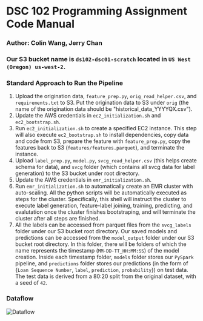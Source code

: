 # DSC 102 Programming Assignment Code Manual
### Author: Colin Wang, Jerry Chan
### Our S3 bucket name is `ds102-dsc01-scratch` located in `US West (Oregon) us-west-2`.
### Standard Approach to Run the Pipeline
1. Upload the origination data, `feature_prep.py`, `orig_read_helper.csv`, and `requirements.txt` to S3. Put the origination data to S3 under `orig` (the name of the origination data should be "historical_data_YYYYQX.csv").
2. Update the AWS credentials in `ec2_initialization.sh` and `ec2_bootstrap.sh`.
3. Run `ec2_initialization.sh` to create a specified EC2 instance. This step will also execute `ec2_bootstrap.sh` to install dependencies, copy data and code from S3, prepare the feature with `feature_prep.py`, copy the features back to S3 (`features/features.parquet`), and terminate the instance.
4. Upload `label_prep.py`, `model.py`, `svcg_read_helper.csv` (this helps create schema for data), and `svcg` folder (which contains all svcg data for label generation) to the S3 bucket under root directory.
5. Update the AWS credentials in `emr_initialization.sh`.
6. Run `emr_initialization.sh` to automatically create an EMR cluster with auto-scaling. All the python scripts will be automatically executed as steps for the cluster. Specifically, this shell will instruct the cluster to execute label generation, feature-label joining, training, predicting, and evalutation once the cluster finishes bootstraping, and will terminate the cluster after all steps are finished.
7. All the labels can be accessed from parquet files from the `svcg_labels` folder under our S3 bucket root directory. Our saved models and predictions can be accessed from the `model_output` folder under our S3 bucket root directory. In this folder, there will be folders of which the name represents the timestamp (`MM-DD-TT_HH:MM:SS`) of the model creation. Inside each timestamp folder, `models` folder stores our `PySpark` pipeline, and `predictions` folder stores our predictions (in the form of {`Loan Sequence Number`, `label`, `prediction`, `probability`}) on test data. The test data is derived from a 80:20 split from the original dataset, with a seed of `42`.

### Dataflow
![Dataflow](https://github.com/zwcolin/dsc102-pa/blob/5b2988cd5715330cf8a875e8f0f2a0176b96f31d/turn-in/data_parallelism_pipeline.png)